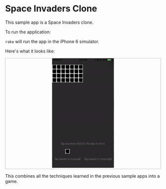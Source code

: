 # Space Invaders Clone

This sample app is a Space Invaders clone.

To run the application:

`rake` will run the app in the iPhone 6 simulator.

Here's what it looks like:

<p align="center" style="border: solid 1px silver;">
  <img src="space-invaders.gif" width="200px" />
</p>

This combines all the techniques learned in the previous sample apps into a game.

